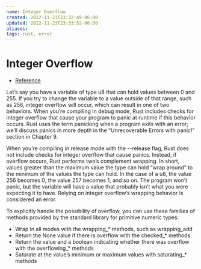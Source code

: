 ```yaml
---
name: Integer Overflow
created: 2022-11-23T23:32:49-06:00
updated: 2022-11-23T23:33:52-06:00
aliases: 
tags: rust, error
---
```

# Integer Overflow

- [Reference](https://doc.rust-lang.org/book/ch03-02-data-types.html#integer-overflow)

Let’s say you have a variable of type u8 that can hold values between 0 and 255. If you try to change the variable to a value outside of that range, such as 256, integer overflow will occur, which can result in one of two behaviors. When you’re compiling in debug mode, Rust includes checks for integer overflow that cause your program to panic at runtime if this behavior occurs. Rust uses the term panicking when a program exits with an error; we’ll discuss panics in more depth in the “Unrecoverable Errors with panic!” section in Chapter 9.

When you’re compiling in release mode with the --release flag, Rust does not include checks for integer overflow that cause panics. Instead, if overflow occurs, Rust performs two’s complement wrapping. In short, values greater than the maximum value the type can hold “wrap around” to the minimum of the values the type can hold. In the case of a u8, the value 256 becomes 0, the value 257 becomes 1, and so on. The program won’t panic, but the variable will have a value that probably isn’t what you were expecting it to have. Relying on integer overflow’s wrapping behavior is considered an error.

To explicitly handle the possibility of overflow, you can use these families of methods provided by the standard library for primitive numeric types:

- Wrap in all modes with the wrapping_* methods, such as wrapping_add
- Return the None value if there is overflow with the checked_* methods
- Return the value and a boolean indicating whether there was overflow with the overflowing_* methods
- Saturate at the value’s minimum or maximum values with saturating_* methods

